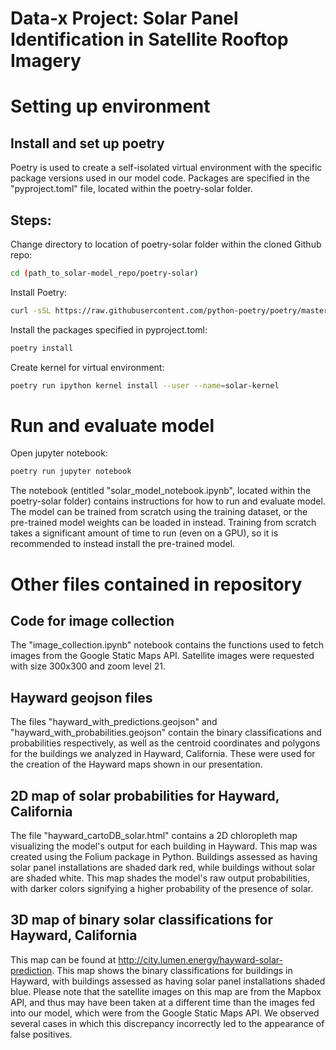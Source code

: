 # Data-x Project: Solar Panel Identification in Satellite Rooftop Imagery

# Setting up environment

## Install and set up poetry

Poetry is used to create a self-isolated virtual environment with the specific package versions used in our model code. Packages are specified in the "pyproject.toml" file, located within the poetry-solar folder.

## Steps:

Change directory to location of poetry-solar folder within the cloned Github repo:
```bash
cd (path_to_solar-model_repo/poetry-solar)
```

Install Poetry:
```bash
curl -sSL https://raw.githubusercontent.com/python-poetry/poetry/master/get-poetry.py
```

Install the packages specified in pyproject.toml:
```bash
poetry install
```
Create kernel for virtual environment:
```bash
poetry run ipython kernel install --user --name=solar-kernel
```

# Run and evaluate model

Open jupyter notebook:
```bash
poetry run jupyter notebook
```

The notebook (entitled "solar_model_notebook.ipynb", located within the poetry-solar folder) contains instructions for how to run and evaluate model. The model can be trained from scratch using the training dataset, or the pre-trained model weights can be loaded in instead. Training from scratch takes a significant amount of time to run (even on a GPU), so it is recommended to instead install the pre-trained model.

# Other files contained in repository

## Code for image collection

The "image_collection.ipynb" notebook contains the functions used to fetch images from the Google Static Maps API. Satellite images were requested with size 300x300 and zoom level 21.

## Hayward geojson files

The files "hayward_with_predictions.geojson" and "hayward_with_probabilities.geojson" contain the binary classifications and probabilities respectively, as well as the centroid coordinates and polygons for the buildings we analyzed in Hayward, California. These were used for the creation of the Hayward maps shown in our presentation.

## 2D map of solar probabilities for Hayward, California

The file "hayward_cartoDB_solar.html" contains a 2D chloropleth map visualizing the model's output for each building in Hayward. This map was created using the Folium package in Python. Buildings assessed as having solar panel installations are shaded dark red, while buildings without solar are shaded white. This map shades the model's raw output probabilities, with darker colors signifying a higher probability of the presence of solar.

## 3D map of binary solar classifications for Hayward, California

This map can be found at http://city.lumen.energy/hayward-solar-prediction. This map shows the binary classifications for buildings in Hayward, with buildings assessed as having solar panel installations shaded blue. Please note that the satellite images on this map are from the Mapbox API, and thus may have been taken at a different time than the images fed into our model, which were from the Google Static Maps API. We observed several cases in which this discrepancy incorrectly led to the appearance of false positives.
